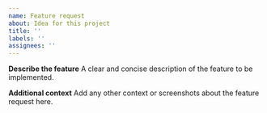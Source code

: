 ```yaml
---
name: Feature request
about: Idea for this project
title: ''
labels: ''
assignees: ''
---
```


**Describe the feature**
A clear and concise description of the feature to be implemented.

**Additional context**
Add any other context or screenshots about the feature request here.